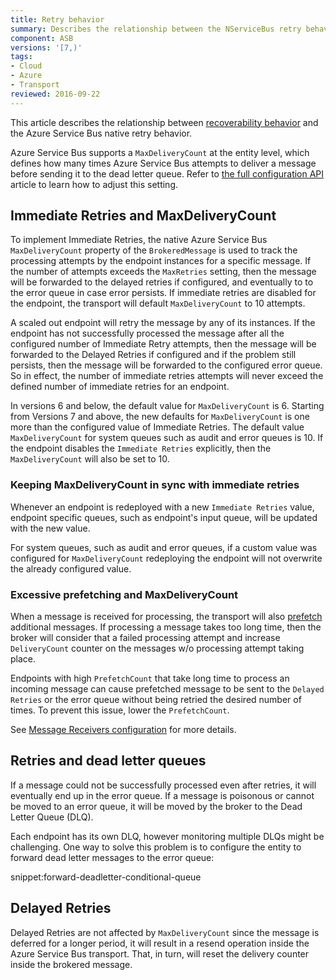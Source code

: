 ```yaml
---
title: Retry behavior
summary: Describes the relationship between the NServiceBus retry behavior and the Azure Service Bus native retry behavior
component: ASB
versions: '[7,)'
tags:
- Cloud
- Azure
- Transport
reviewed: 2016-09-22
---
```


This article describes the relationship between [recoverability behavior](/nservicebus/recoverability/) and the Azure Service Bus native retry behavior.

Azure Service Bus supports a `MaxDeliveryCount` at the entity level, which defines how many times Azure Service Bus attempts to deliver a message before sending it to the dead letter queue. Refer to [the full configuration API](/nservicebus/azure-service-bus/configuration/full.md#controlling-entities-queues) article to learn how to adjust this setting.


## Immediate Retries and MaxDeliveryCount

To implement Immediate Retries, the native Azure Service Bus `MaxDeliveryCount` property of the `BrokeredMessage` is used to track the processing attempts by the endpoint instances for a specific message. If the number of attempts exceeds the `MaxRetries` setting, then the message will be forwarded to the delayed retries if configured, and eventually to to the error queue in case error persists. If immediate retries are disabled for the endpoint, the transport will default `MaxDeliveryCount` to 10 attempts.

A scaled out endpoint will retry the message by any of its instances. If the endpoint has not successfully processed the message after all the configured number of Immediate Retry attempts, then the message will be forwarded to the Delayed Retries if configured and if the problem still persists, then the message will be forwarded to the configured error queue. So in effect, the number of immediate retries attempts will never exceed the defined number of immediate retries for an endpoint.

In versions 6 and below, the default value for `MaxDeliveryCount` is 6. Starting from Versions 7 and above, the new defaults for `MaxDeliveryCount` is one more than the configured value of Immediate Retries. The default value `MaxDeliveryCount` for system queues such as audit and error queues is 10. If the endpoint disables the `Immediate Retries` explicitly, then the `MaxDeliveryCount` will also be set to 10.


### Keeping MaxDeliveryCount in sync with immediate retries

Whenever an endpoint is redeployed with a new `Immediate Retries` value, endpoint specific queues, such as endpoint's input queue, will be updated with the new value.


For system queues, such as audit and error queues, if a custom value was configured for `MaxDeliveryCount` redeploying the endpoint will not overwrite the already configured value.


### Excessive prefetching and MaxDeliveryCount 

When a message is received for processing, the transport will also [prefetch](/nservicebus/azure-service-bus/configuration/full.md#controlling-connectivity-message-receivers) additional messages. If processing a message takes too long time, then the broker will consider that a failed processing attempt and increase `DeliveryCount` counter on the messages w/o processing attempt taking place.  

Endpoints with high `PrefetchCount` that take long time to process an incoming message can cause prefetched message to be sent to the `Delayed Retries` or the error queue without being retried the desired number of times. To prevent this issue, lower the `PrefetchCount`.

See [Message Receivers configuration](/nservicebus/azure-service-bus/configuration/full.md#controlling-connectivity-message-receivers) for more details.


## Retries and dead letter queues

If a message could not be successfully processed even after retries, it will eventually end up in the error queue. If a message is poisonous or cannot be moved to an error queue, it will be moved by the broker to the Dead Letter Queue (DLQ). 

Each endpoint has its own DLQ, however monitoring multiple DLQs might be challenging. One way to solve this problem is to configure the entity to forward dead letter messages to the error queue:

snippet:forward-deadletter-conditional-queue


## Delayed Retries

Delayed Retries are not affected by `MaxDeliveryCount` since the message is deferred for a longer period, it will result in a resend operation inside the Azure Service Bus transport. That, in turn, will reset the delivery counter inside the brokered message.
